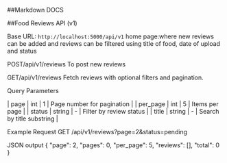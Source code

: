 ##Markdown DOCS

##Food Reviews API (v1)

Base URL: `http://localhost:5000/api/v1`
home page:where new reviews can be added and reviews can be filtered using title of food, date of upload and status

POST/api/v1/reviews
To post new reviews

GET/api/v1/reviews
Fetch reviews with optional filters and pagination.

 Query Parameters

| page     | int    | 1       | Page number for pagination  |
| per_page | int    | 5       | Items per page              |
| status   | string | -       | Filter by review status     |
| title    | string | -       | Search by title substring   |

 Example Request
GET /api/v1/reviews?page=2&status=pending

JSON output
{
  "page": 2,
  "pages": 0,
  "per_page": 5,
  "reviews": [],
  "total": 0
}